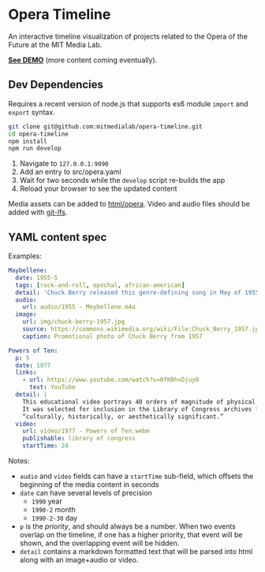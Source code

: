 # Opera Timeline

An interactive timeline visualization of projects related to the Opera of the Future at the MIT Media Lab. 

[**See DEMO**](http://web.media.mit.edu/~holbrow/opera-timeline/) (more content coming eventually).

## Dev Dependencies 

Requires a recent version of node.js that supports es6 module `import` and `export` syntax.

```bash
git clone git@github.com:mitmedialab/opera-timeline.git
cd opera-timeline
npm install
npm run develop
```

1. Navigate to `127.0.0.1:9090`
1. Add an entry to src/opera.yaml
1. Wait for two seconds while the `develop` script re-builds the app
1. Reload your browser to see the updated content 

Media assets can be added to [html/opera](html/opera). Video and audio files should be added with [git-lfs](https://git-lfs.github.com/).

## YAML content spec

Examples:

```yaml
Maybellene:
  date: 1955-5
  tags: [rock-and-roll, epochal, african-american]
  detail: 'Chuck Berry released this genre-defining song in May of 1955'
  audio:
    url: audio/1955 - Meybellene.m4a
  image:
    url: img/chuck-berry-1957.jpg
    source: https://commons.wikimedia.org/wiki/File:Chuck_Berry_1957.jpg
    caption: Promotional photo of Chuck Berry from 1957

Powers of Ten:
  p: 5
  date: 1977
  links:
    - url: https://www.youtube.com/watch?v=0fKBhvDjuy0
      text: YouTube
  detail: |
    This educational video portrays 40 orders of magnitude of physical scale.
    It was selected for inclusion in the Library of Congress archives for being
    “culturally, historically, or aesthetically significant.”
  video:
    url: video/1977 - Powers of Ten.webm
    publishable: library of congress
    startTime: 24
```

Notes:

- `audio` and `video` fields can have a `startTime` sub-field, which offsets the beginning of the media content in seconds 
- `date` can have several levels of precision
  - `1990` year
  - `1990-2` month
  - `1990-2-30` day
- `p` is the *priority*, and should always be a number. When two events overlap
  on the timeline, if one has a higher priority, that event will be shown, and
  the overlapping event will be hidden.
- `detail` contains a markdown formatted text that will be parsed into html
  along with an image+audio or video.